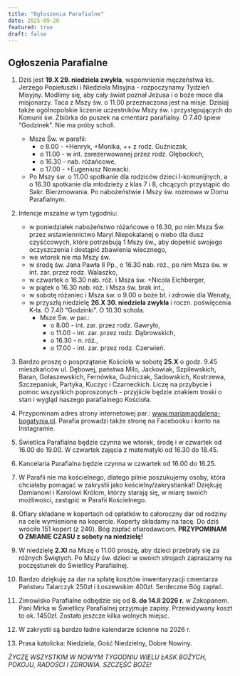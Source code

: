 ```yaml
---
title: "Ogłoszenia Parafialne"
date: 2025-09-28
featured: true
draft: false
---
```


## Ogłoszenia Parafialne

1. Dziś jest **19.X 29. niedziela zwykła**, wspomnienie męczeństwa ks. Jerzego Popiełuszki i Niedziela Misyjna - rozpoczynamy Tydzień Misyjny. Modlimy się, aby cały świat poznał Jezusa i o boże moce dla misjonarzy. Taca z Mszy św. o 11.00 przeznaczona jest na misje. Dzisiaj także ogólnopolskie liczenie uczestników Mszy św. i przystępujących do Komunii św. Zbiórka do puszek na cmentarz parafialny. O 7.40 śpiew “Godzinek”. Nie ma próby scholi.
   * Msze Św. w parafii:
      * o 8.00 - +Henryk, +Monika, ++ z rodz. Guźniczak,
      * o 11.00 - w int. zarezerwowanej przez rodz. Głębockich,
      * o 16.30 - nab. różańcowe,
      * o 17.00 - +Eugeniusz Nowacki.
   * Po Mszy św. o 11.00 spotkanie dla rodziców dzieci I-komunijnych, a o 16.30 spotkanie dla młodzieży z klas 7 i 8, chcących przystąpić do Sakr. Bierzmowania. Po nabożeństwie i Mszy św. rozmowa w Domu Parafialnym.

2. Intencje mszalne w tym tygodniu:
   * w poniedziałek nabożeństwo różańcowe o 16.30, po nim Msza Św. przez wstawiennictwo Maryi Niepokalanej o niebo dla dusz czyśćcowych, które potrzebują 1 Mszy św., aby dopełnić swojego oczyszczenia i dostąpić zbawienia wiecznego,
   * we wtorek nie ma Mszy św.
   * w środę św. Jana Pawła II Pp., o 16.30 nab. róż., po nim Msza św. w int. zar. przez rodz. Walaszko,
   * w czwartek o 16.30 nab. róż. i Msza św. +Nicola Eichberger,
   * w piątek o 16.30 nab. róż. i Msza św. brak int.,
   * w sobotę różaniec i Msza św. o 9.00 o boże bł. i zdrowie dla Wenaty,
   * w przyszłą niedzielę **26.X 30. niedziela zwykła** i roczn. poświęcenia K-ła. O 7.40 “Godzinki”. O 10.30 schola.
      * Msze Św. w par.:
         * o 8.00 - int. zar. przez rodz. Gawryło,
         * o 11.00 - int. zar. przez rodz. Dąbrowskich,
         * o 16.30 - n. róż.,
         * o 17.00 - int. zar. przez rodz. Czerwień.

3. Bardzo proszę o posprzątanie Kościoła w sobotę **25.X** o godz. 9.45 mieszkańców ul. Dębowej, państwa Milo, Jackowiak, Szpilewskich, Baran, Gołaszewskich, Fernówka, Guźniczak, Sadowskich, Kostrzewa, Szczepaniuk, Partyka, Kuczyc i Czarneckich. Liczę na przybycie i pomoc wszystkich poproszonych - przyjście będzie znakiem troski o stan i wygląd naszego parafialnego Kościoła.
4. Przypominam adres strony internetowej par.: www.mariamagdalena-bogatynia.pl. Parafia prowadzi także stronę na Facebooku i konto na Instagramie.
5. Świetlica Parafialna będzie czynna we wtorek, środę i w czwartek od 16.00 do 19.00. W czwartek zajęcia z matematyki od 16.30 do 18.45.
6. Kancelaria Parafialna będzie czynna w czwartek od 16.00 do 16.25.
7. W Parafii nie ma kościelnego, dlatego pilnie poszukujemy osoby, która chciałaby pomagać w zakrystii jako kościelny/zakrystianka!! Dziękuję Damianowi i Karolowi Królom, którzy starają się, w miarę swoich możliwości, zastąpić w Parafii Kościelnego.
8. Ofiary składane w kopertach od opłatków to całoroczny dar od rodziny na cele wymienione na kopercie. Koperty składamy na tacę. Do dziś wróciło 151 kopert (z 240). Bóg zapłać ofiarodawcom. **PRZYPOMINAM O ZMIANIE CZASU z soboty na niedzielę!**
9. W niedzielę **2.XI** na Mszę o 11.00 proszę, aby dzieci przebrały się za różnych Świętych. Po Mszy św. dzieci w swoich strojach zapraszamy na poczęstunek do Świetlicy Parafialnej.
10. Bardzo dziękuję za dar na spłatę kosztów inwentaryzacji cmentarza Państwu Talarczyk 250zł i Łoszewskim 400zł. Serdeczne Bóg zapłać.
11. Zimowisko Parafialne odbędzie się od **8. do 14.II 2026 r.** w Zakopanem. Pani Mirka w Świetlicy Parafialnej przyjmuje zapisy. Przewidywany koszt to ok. 1450zł. Zostało jeszcze kilka wolnych miejsc.
12. W zakrystii są bardzo ładne kalendarze ścienne na 2026 r.
13. Prasa katolicka: Niedziela, Gość Niedzielny, Dobre Nowiny.

*ŻYCZĘ WSZYSTKIM W NOWYM TYGODNIU WIELU ŁASK BOŻYCH, POKOJU, RADOŚCI I ZDROWIA. SZCZĘŚĆ BOŻE!*
